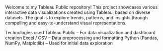 Welcome to my Tableau Public repository! This project showcases various interactive data visualizations created using Tableau, based on diverse datasets. The goal is to explore trends, patterns, and insights through compelling and easy-to-understand visual representations.

Technologies used
Tableau Public – For data visualization and dashboard creation
Excel / CSV – Data preprocessing and formatting
Python (Pandas, NumPy, Matplotlib) – Used for initial data exploration
